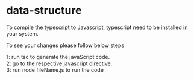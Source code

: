 # data-structure
To compile the typescript to Javascript, typescript need to be installed in your system.

To see your changes please follow below steps

1: run tsc to generate the javaScript code.<br>
2: go to the respective javascript directive.<br>
3: run node fileName.js to run the code<br>

